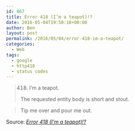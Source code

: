 ```yaml
---
id: 867
title: Error 418 (I’m a teapot)!?
date: 2016-05-04T19:50:18+00:00
author: Ben
layout: post
permalink: /2016/05/04/error-418-im-a-teapot/
categories:
  - Web
tags:
  - google
  - http418
  - status codes
---
```

> 418. I’m a teapot.
> 
> The requested entity body is short and stout.
  
> Tip me over and pour me out.

Source: _[Error 418 (I’m a teapot)!?](http://www.google.com/teapot)_